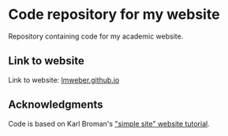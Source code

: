 # Code repository for my website

Repository containing code for my academic website.


## Link to website

Link to website: [lmweber.github.io](https://lmweber.github.io/)


## Acknowledgments

Code is based on Karl Broman's ["simple site" website tutorial](https://kbroman.org/simple_site/).

